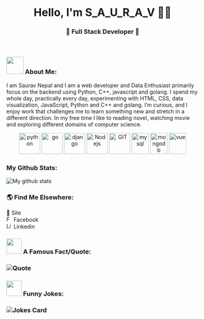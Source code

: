 
<h1 align="center"> Hello, I'm S_A_U_R_A_V 👋👋</h1>
<h3 align="center">🚀 Full Stack Developer 🚀</h3>

<br>

### <img src="https://github.com/TheDudeThatCode/TheDudeThatCode/blob/master/Assets/Developer.gif" width="45px"> About Me:
<p>
I am Saurav Nepal and I am a web developer and Data Enthusiast primarily focus on the backend using Python, C++, javascript and golang. I spend my whole day, practically every day, experimenting with HTML, CSS, data visualization, JavaScript, Python and C++ and golang. I’m curious, and I enjoy work that challenges me to learn something new and stretch in a different direction. In my free time I like to reading novel, watching movie and exploring different domains of computer science.
 </p>
 
 <p align="center">
      <img src="https://www.vectorlogo.zone/logos/python/python-icon.svg" alt="python" width="55" height="55"/>
      <img src="https://www.vectorlogo.zone/logos/golang/golang-ar21.svg" alt="go" width="55" height="55"/>
      <img src="https://www.vectorlogo.zone/logos/djangoproject/djangoproject-ar21.svg" alt="django" width="55" height="55"/>
      <img src="https://www.vectorlogo.zone/logos/nodejs/nodejs-icon.svg" alt="Nodejs" width="55" height="55"/>
      <img src="https://www.vectorlogo.zone/logos/git-scm/git-scm-icon.svg" alt="GIT" width="55" height="55"/> 
      <img src="https://www.vectorlogo.zone/logos/mysql/mysql-icon.svg" alt="mysql" width="45" height="55"/>
      <img src="https://www.vectorlogo.zone/logos/mongodb/mongodb-icon.svg" alt="mongodb" width="45" height="55"/>
     <img src="https://www.vectorlogo.zone/logos/vuejs/vuejs-icon.svg" alt="vue" width="45" height="55"/>
</p>

### My Github Stats:
![My github stats](https://github-readme-stats.vercel.app/api?username=nepalsaurav&show_icons=true&title_color=ffc857&icon_color=8ac926&text_color=daf7dc&bg_color=151515&hide=issues&count_private=true&include_all_commits=true)

### 🌎 Find Me Elsewhere:
<p>
  <a>🚀 Site</a> <br>
  <a><img src="https://www.vectorlogo.zone/logos/facebook/facebook-official.svg" alt="Facebook" width="15" height="15"/></a> Facebook<br>
  <a><img src="https://www.vectorlogo.zone/logos/linkedin/linkedin-icon.svg" alt="Linkedin" width="15" height="15"/></a> Linkedin<br>
<p>
  
<h3> <img src="https://c.tenor.com/lbux6e3RvWsAAAAj/covid-social-media.gif" width="40px"></img> A Famous Fact/Quote: <h3>
  
![Quote](https://github-readme-quotes.herokuapp.com/quote?theme=dark&animation=grow_out_in)
  
    
<h3> <img src="https://c.tenor.com/wBtU2GqtlpQAAAAM/souyo-persona4.gif" width="40px"></img> Funny Jokes: <h3>
<img src="https://readme-jokes.vercel.app/api" alt="Jokes Card" />
<!--
**nepalsaurav/nepalsaurav** is a ✨ _special_ ✨ repository because its `README.md` (this file) appears on your GitHub profile.

Here are some ideas to get you started:

- 🔭 I’m currently working on ...
- 🌱 I’m currently learning ...
- 👯 I’m looking to collaborate on ...
- 🤔 I’m looking for help with ...
- 💬 Ask me about ...
- 📫 How to reach me: ...
- 😄 Pronouns: ...
- ⚡ Fun fact: ...
-->
